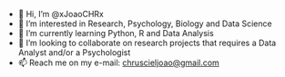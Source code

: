 - 👋 Hi, I’m @xJoaoCHRx
- 👀 I’m interested in Research, Psychology, Biology and Data Science
- 🌱 I’m currently learning Python, R and Data Analysis
- 💞️ I’m looking to collaborate on research projects that requires a Data Analyst and/or a Psychologist
- 📫 Reach me on my e-mail: chruscieljoao@gmail.com

<!---
xJoaoCHRx/xJoaoCHRx is a ✨ special ✨ repository because its `README.md` (this file) appears on your GitHub profile.
You can click the Preview link to take a look at your changes.
--->
